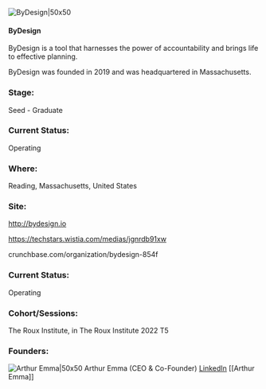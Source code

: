 

![ByDesign|50x50](https://res.cloudinary.com/crunchbase-production/image/upload/it95q1sli0plhbfodhjn)

#### ByDesign
ByDesign is a tool that harnesses the power of accountability and brings life to effective planning.


ByDesign was founded in 2019 and was headquartered in Massachusetts.

### Stage: 
Seed - Graduate 

### Current Status: 
Operating

### Where:
Reading, Massachusetts, United States

### Site:
http://bydesign.io

https://techstars.wistia.com/medias/jgnrdb91xw

crunchbase.com/organization/bydesign-854f

### Current Status: 
Operating

### Cohort/Sessions: 
The Roux Institute, in The Roux Institute 2022 T5

### Founders: 

![Arthur Emma|50x50](https://www.f6s.com/content-resource/profiles/3049883_th2.jpg) Arthur Emma (CEO & Co-Founder) [LinkedIn](https://linkedin.com/in/arthuremma) [[Arthur Emma]]


